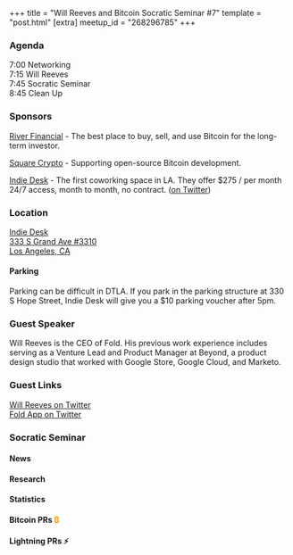 +++
title = "Will Reeves and Bitcoin Socratic Seminar #7"
template = "post.html"
[extra]
meetup_id = "268296785"
+++

### Agenda

7:00 Networking  
7:15 Will Reeves  
7:45 Socratic Seminar  
8:45 Clean Up  

### Sponsors

[River Financial](https://www.river.com) - The best place to buy, sell, and use Bitcoin for the long-term investor.  

[Square Crypto](https://twitter.com/sqcrypto) - Supporting open-source Bitcoin development.

[Indie Desk](https://www.indiedesk.com/) - The first coworking space in LA. They offer $275 / per month 24/7 access, 
month to month, no contract. ([on Twitter](https://twitter.com/indiedesk))

### Location

[Indie Desk  
333 S Grand Ave #3310  
Los Angeles, CA  ](https://www.google.com/maps/search/?api=1&query=34.052933%2C-118.251880)

#### Parking  

Parking can be difficult in DTLA. If you park in the parking structure at 330 S Hope Street, Indie Desk will give you a $10 parking voucher after 5pm.

### Guest Speaker

Will Reeves is the CEO of Fold. His previous work experience includes serving as a Venture Lead and Product Manager at 
Beyond, a product design studio that worked with Google Store, Google Cloud, and Marketo.

### Guest Links

[Will Reeves on Twitter](https://twitter.com/wlrvs)  
[Fold App on Twitter](https://twitter.com/fold_app)

### Socratic Seminar

#### News

#### Research

#### Statistics

#### Bitcoin PRs <font color="#FF9900">₿</font>

#### Lightning PRs ⚡


